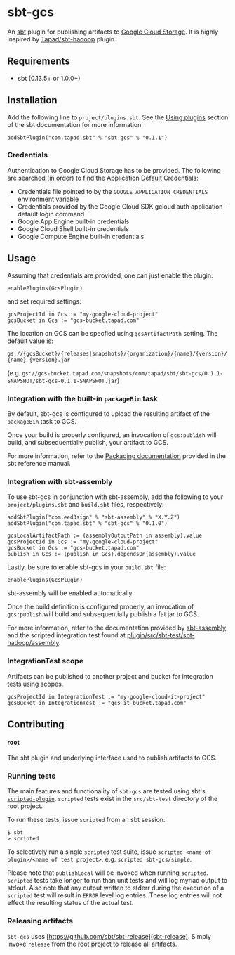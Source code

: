 # sbt-gcs
An [sbt](http://scala-sbt.org) plugin for publishing artifacts to [Google Cloud Storage](https://cloud.google.com/storage/).
It is highly inspired by [Tapad/sbt-hadoop](https://github.com/tapad/sbt-hadoop-oss) plugin.

## Requirements
- sbt (0.13.5+ or 1.0.0+)

## Installation
Add the following line to `project/plugins.sbt`. See the [Using plugins](http://www.scala-sbt.org/release/docs/Using-Plugins.html) section of the sbt documentation for more information.

```
addSbtPlugin("com.tapad.sbt" % "sbt-gcs" % "0.1.1")
```

### Credentials
Authentication to Google Cloud Storage has to be provided. The following are searched (in order) to find the Application Default Credentials:

* Credentials file pointed to by the `GOOGLE_APPLICATION_CREDENTIALS` environment variable
* Credentials provided by the Google Cloud SDK gcloud auth application-default login command
* Google App Engine built-in credentials
* Google Cloud Shell built-in credentials
* Google Compute Engine built-in credentials

## Usage
Assuming that credentials are provided, one can just enable the plugin:

```
enablePlugins(GcsPlugin)
```

and set required settings:

```
gcsProjectId in Gcs := "my-google-cloud-project"
gcsBucket in Gcs := "gcs-bucket.tapad.com"
```

The location on GCS can be specfied using `gcsArtifactPath` setting. The default value is:

`gs://{gcsBucket}/{releases|snapshots}/{organization}/{name}/{version}/{name}-{version}.jar`

(e.g. `gs://gcs-bucket.tapad.com/snapshots/com/tapad/sbt/sbt-gcs/0.1.1-SNAPSHOT/sbt-gcs-0.1.1-SNAPSHOT.jar`)

### Integration with the built-in `packageBin` task
By default, sbt-gcs is configured to upload the resulting artifact of the `packageBin` task to GCS.

Once your build is properly configured, an invocation of `gcs:publish` will build, and subsequentially publish, your artifact to GCS.

For more information, refer to the [Packaging documentation](http://www.scala-sbt.org/0.13/docs/Howto-Package.html) provided in the sbt reference manual.

### Integration with sbt-assembly
To use sbt-gcs in conjunction with sbt-assembly, add the following to your `project/plugins.sbt` and `build.sbt` files, respectively:

```
addSbtPlugin("com.eed3sign" % "sbt-assembly" % "X.Y.Z")
addSbtPlugin("com.tapad.sbt" % "sbt-gcs" % "0.1.0")
```

```
gcsLocalArtifactPath := (assemblyOutputPath in assembly).value
gcsProjectId in Gcs := "my-google-cloud-project"
gcsBucket in Gcs := "gcs-bucket.tapad.com"
publish in Gcs := (publish in Gcs).dependsOn(assembly).value
```

Lastly, be sure to enable sbt-gcs in your `build.sbt` file:

```
enablePlugins(GcsPlugin)
```

sbt-assembly will be enabled automatically.

Once the build definition is configured properly, an invocation of `gcs:publish` will build and subsequentially publish a fat jar to GCS.

For more information, refer to the documentation provided by [sbt-assembly](https://github.com/sbt/sbt-assembly) and the scripted integration test found at [plugin/src/sbt-test/sbt-hadoop/assembly](plugin/src/sbt-test/sbt-hadoop/assembly).

### IntegrationTest scope

Artifacts can be published to another project and bucket for integration tests using scopes.
```
gcsProjectId in IntegrationTest := "my-google-cloud-it-project"
gcsBucket in IntegrationTest := "gcs-it-bucket.tapad.com"
```

## Contributing

#### root
The sbt plugin and underlying interface used to publish artifacts to GCS.

### Running tests
The main features and functionality of `sbt-gcs` are tested using sbt's [`scripted-plugin`](https://github.com/sbt/sbt/tree/0.13/scripted). `scripted` tests exist in the `src/sbt-test` directory of the root project.

To run these tests, issue `scripted` from an sbt session:

```
$ sbt
> scripted
```

To selectively run a single `scripted` test suite, issue `scripted <name of plugin>/<name of test project>`. e.g. `scripted sbt-gcs/simple`.

Please note that `publishLocal` will be invoked when running `scripted`. `scripted` tests take longer to run than unit tests and will log myriad output to stdout. Also note that any output written to stderr during the execution of a `scripted` test will result in `ERROR` level log entries. These log entries will not effect the resulting status of the actual test.

### Releasing artifacts
`sbt-gcs` uses [https://github.com/sbt/sbt-release](sbt-release). Simply invoke `release` from the root project to release all artifacts.
